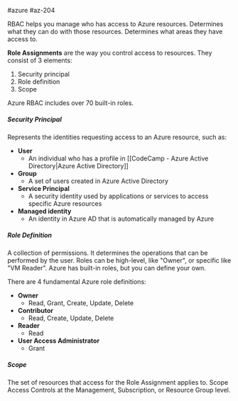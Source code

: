 #azure #az-204 

RBAC helps you manage who has access to Azure resources.
Determines what they can do with those resources.
Determines what areas they have access to.

**Role Assignments** are the way you control access to resources.
They consist of 3 elements:
1. Security principal
2. Role definition
3. Scope

Azure RBAC includes over 70 built-in roles.

##### Security Principal
Represents the identities requesting access to an Azure resource, such as:
- **User**
	- An individual who has a profile in [[CodeCamp - Azure Active Directory|Azure Active Directory]]
- **Group**
	- A set of users created in Azure Active Directory
- **Service Principal**
	- A security identity used by applications or services to access specific Azure resources
- **Managed identity**
	- An identity in Azure AD that is automatically managed by Azure

##### Role Definition
A collection of permissions.
It determines the operations that can be performed by the user.
Roles can be high-level, like "Owner", or specific like "VM Reader".
Azure has built-in roles, but you can define your own.

There are 4 fundamental Azure role definitions:
- **Owner**
	- Read, Grant, Create, Update, Delete
- **Contributor**
	- Read, Create, Update, Delete
- **Reader**
	- Read
- **User Access Administrator**
	- Grant

##### Scope
The set of resources that access for the Role Assignment applies to.
Scope Access Controls at the Management, Subscription, or Resource Group level.
